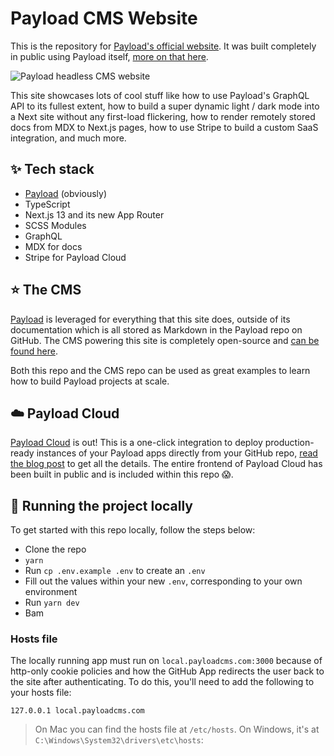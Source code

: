 # Payload CMS Website 

This is the repository for [Payload's official website](https://payloadcms.com/). It was built completely in public using Payload itself, [more on that here](#⭐-the-cms).

<img src="https://payloadcms.com/images/og-image.jpg" alt="Payload headless CMS website" />

This site showcases lots of cool stuff like how to use Payload's GraphQL API to its fullest extent, how to build a super dynamic light / dark mode into a Next site without any first-load flickering, how to render remotely stored docs from MDX to Next.js pages, how to use Stripe to build a custom SaaS integration, and much more.  

## ✨ Tech stack

- [Payload](https://github.com/payloadcms/payload) (obviously)
- TypeScript
- Next.js 13 and its new App Router
- SCSS Modules
- GraphQL
- MDX for docs
- Stripe for Payload Cloud

## ⭐ The CMS

[Payload](https://github.com/payloadcms/payload) is leveraged for everything that this site does, outside of its documentation which is all stored as Markdown in the Payload repo on GitHub. The CMS powering this site is completely open-source and [can be found here](https://github.com/payloadcms/website-cms).

Both this repo and the CMS repo can be used as great examples to learn how to build Payload projects at scale.

## ☁️ Payload Cloud

[Payload Cloud](https://payloadcms.com/cloud-pricing) is out! This is a one-click integration to deploy production-ready instances of your Payload apps directly from your GitHub repo, [read the blog post](https://payloadcms.com/blog/launch-week-day-1-payload-cloud-is-here) to get all the details. The entire frontend of Payload Cloud has been built in public and is included within this repo 😱.

## 🚀 Running the project locally

To get started with this repo locally, follow the steps below:

- Clone the repo
- `yarn`
- Run `cp .env.example .env` to create an `.env`
- Fill out the values within your new `.env`, corresponding to your own environment
- Run `yarn dev`
- Bam

### Hosts file

The locally running app must run on `local.payloadcms.com:3000` because of http-only cookie policies and how the GitHub App redirects the user back to the site after authenticating. To do this, you'll need to add the following to your hosts file:

```
127.0.0.1 local.payloadcms.com
```

> On Mac you can find the hosts file at `/etc/hosts`. On Windows, it's at `C:\Windows\System32\drivers\etc\hosts`: